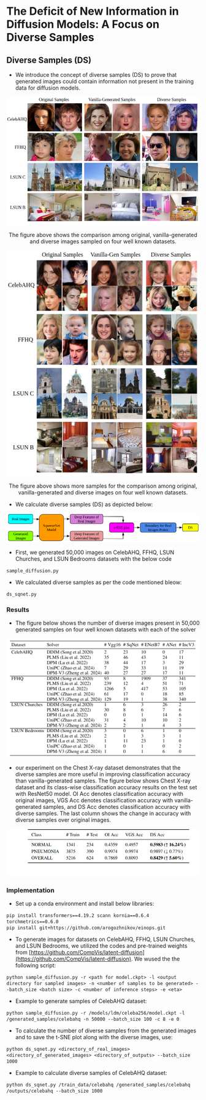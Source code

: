 # The Deficit of New Information in Diffusion Models: A Focus on Diverse Samples

## Diverse Samples (DS)
- We introduce the concept of diverse samples (DS) to prove that generated images could contain information not present in the training data for diffusion models.

<div align="center">
    <img src="diverse_samples.png" alt="diverse samples">
    <p>The figure above shows the comparison among original, vanilla-generated and diverse images sampled on four well known datasets.</p>
</div>

<div align="center">
    <img src="more_samples.png" alt="more samples">
    <p>The figure above shows more samples for the comparison among original, vanilla-generated and diverse images on four well known datasets.</p>
</div>

- We calculate diverse samples (DS) as depicted below:

<div align="center">
    <img src="ds_flowchart.png" alt="Diverse samples Solver">
</div>

- First, we generated 50,000 images on CelebAHQ, FFHQ, LSUN Churches, and LSUN Bedrooms datasets with the below code
```shell script
sample_diffusion.py
``` 
- We calculated diverse samples as per the code mentioned bleow:
```shell script
ds_sqnet.py
``` 

### Results
- The figure below shows the number of diverse images present in 50,000 generated samples on four well known datasets with each of the solver
<div align="center">
    <img src="count_diverse_samples.png" alt="Number of diverse samples">
</div>

- our experiment on the Chest X-ray dataset demonstrates that the diverse samples are more useful in improving classification accuracy than vanilla-generated samples. The figure below shows Chest X-ray dataset and its class-wise classification accuracy results on the test set with ResNet50 model. OI Acc denotes classification accuracy with original images, VGS Acc denotes classification accuracy with vanilla-generated samples, and DS Acc denotes classification accuracy with diverse samples. The last column shows the change in accuracy with diverse samples over original images.
<div align="center">
    <img src="chest_x-ray_results.png" alt="Results on Chest x-ray dataset">
</div>

### Implementation
  
- Set up a conda environment and install below libraries:

```shell script
pip install transformers==4.19.2 scann kornia==0.6.4 torchmetrics==0.6.0
pip install git+https://github.com/arogozhnikov/einops.git
```
- To generate images for datasets on CelebAHQ, FFHQ, LSUN Churches, and LSUN Bedrooms, we utilized the codes and pre-trained weights from [https://github.com/CompVis/latent-diffusion](https://github.com/CompVis/latent-diffusion). We wused the the following script:

```shell script
python sample_diffusion.py -r <path for model.ckpt> -l <output directory for sampled images> -n <number of samples to be generated> --batch_size <batch size> -c <number of inference steps> -e <eta>
```
- Example to generate samples of CelebAHQ dataset:
```shell script
python sample_diffusion.py -r /models/ldm/celeba256/model.ckpt -l /generated_samples/celebahq -n 50000 --batch_size 100 -c 8 -e 0
```
  
- To calculate the number of diverse samples from the generated images and to save the t-SNE plot along with the diverse images, use:
  
```shell script
python ds_sqnet.py <directory_of_real_images> <directory_of_generated_images> <directory_of_outputs> --batch_size 1000
```
- Example to calculate diverse samples of CelebAHQ dataset:
```shell script
python ds_sqnet.py /train_data/celebahq /generated_samples/celebahq /outputs/celebahq --batch_size 1000
```

